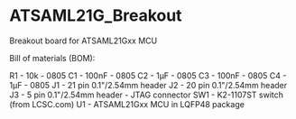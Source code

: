 # ATSAML21G_Breakout
Breakout board for ATSAML21Gxx MCU

Bill of materials (BOM):

R1 - 10k - 0805
C1 - 100nF - 0805
C2 - 1µF - 0805
C3 - 100nF - 0805
C4 - 1µF - 0805
J1 - 21 pin 0.1"/2.54mm header
J2 - 20 pin 0.1"/2.54mm header
J3 - 5 pin 0.1"/2.54mm header - JTAG connector
SW1 - K2-1107ST switch (from LCSC.com)
U1 - ATSAML21Gxx MCU in LQFP48 package
